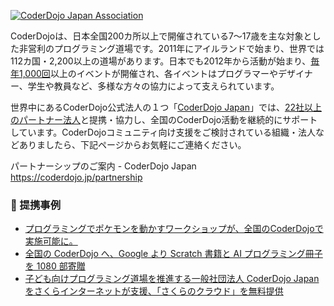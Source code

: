 [![CoderDojo Japan Association](https://i.gyazo.com/747a6a1aaa2330439546a6a20914a0d8.png)](https://coderdojo.jp/)

CoderDojoは、日本全国200カ所以上で開催されている7～17歳を主な対象とした非営利のプログラミング道場です。2011年にアイルランドで始まり、世界では112カ国・2,200以上の道場があります。日本でも2012年から活動が始まり、[毎年1,000回](https://coderdojo.jp/stats)以上のイベントが開催され、各イベントはプログラマーやデザイナー、学生や教員など、多様な方々の協力によって支えられています。

世界中にあるCoderDojo公式法人の１つ「[CoderDojo Japan](https://coderdojo.jp/)」では、[22社以上のパートナー法人](https://coderdojo.jp/#partners)と提携・協力し、全国のCoderDojo活動を継続的にサポートしています。CoderDojoコミュニティ向け支援をご検討されている組織・法人などありましたら、下記ページからお気軽にご連絡ください。

パートナーシップのご案内 - CoderDojo Japan <br>
https://coderdojo.jp/partnership

### :handshake: 提携事例
- [プログラミングでポケモンを動かすワークショップが、全国のCoderDojoで実施可能に。 ](https://prtimes.jp/main/html/rd/p/000000003.000038935.html)
- [全国の CoderDojo へ、Google より Scratch 書籍と AI プログラミング冊子を 1080 部寄贈](https://news.coderdojo.jp/2021/06/30/1080-presents-from-google-to-coderdojo/)
- [子ども向けプログラミング道場を推進する一般社団法人 CoderDojo Japanをさくらインターネットが支援、「さくらのクラウド」を無料提供](https://www.sakura.ad.jp/information/pressreleases/2017/07/20/90191/)
